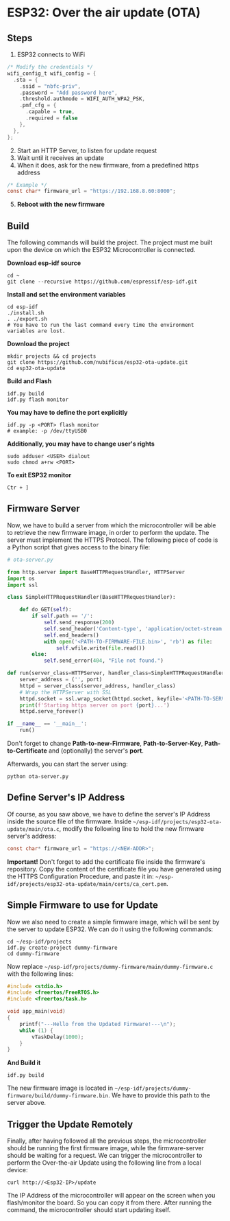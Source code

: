 # ESP32: Over the air update (OTA)

## Steps
1. ESP32 connects to WiFi
```c
/* Modify the credentials */
wifi_config_t wifi_config = {
  .sta = {
    .ssid = "nbfc-priv",
    .password = "Add password here",
    .threshold.authmode = WIFI_AUTH_WPA2_PSK,
    .pmf_cfg = {
      .capable = true,
      .required = false
    },
  },
};
```
2. Start an HTTP Server, to listen for update request
3. Wait until it receives an update
4. When it does, ask for the new firmware, from a predefined https address
```c
/* Example */
const char* firmware_url = "https://192.168.8.60:8000";
```
5. **Reboot with the new firmware**


## Build

The following commands will build the project. The project must me built upon the device on which the ESP32 Microcontroller is connected.

**Download esp-idf source**
```
cd ~
git clone --recursive https://github.com/espressif/esp-idf.git
```
**Install and set the environment variables**
```
cd esp-idf
./install.sh
. ./export.sh
# You have to run the last command every time the environment variables are lost.
```
**Download the project**
```
mkdir projects && cd projects
git clone https://github.com/nubificus/esp32-ota-update.git
cd esp32-ota-update
```
**Build and Flash**
```
idf.py build
idf.py flash monitor
```

**You may have to define the port explicitly**
```
idf.py -p <PORT> flash monitor
# example: -p /dev/ttyUSB0
```

**Additionally, you may have to change user's rights**
```
sudo adduser <USER> dialout
sudo chmod a+rw <PORT>
```
**To exit ESP32 monitor**
```
Ctr + ]
```
## Firmware Server
Now, we have to build a server from which the microcontroller will be able to retrieve the new firmware image, in order to perform the update. The server must implement the HTTPS Protocol. The following piece of code is a Python script that gives access to the binary file:
```python
# ota-server.py

from http.server import BaseHTTPRequestHandler, HTTPServer
import os
import ssl

class SimpleHTTPRequestHandler(BaseHTTPRequestHandler):

    def do_GET(self):
        if self.path == '/':
            self.send_response(200)
            self.send_header('Content-type', 'application/octet-stream')
            self.end_headers()
            with open('<PATH-TO-FIRMWARE-FILE.bin>', 'rb') as file:
                self.wfile.write(file.read())
        else:
            self.send_error(404, "File not found.")

def run(server_class=HTTPServer, handler_class=SimpleHTTPRequestHandler, port=8000):
    server_address = ('', port)
    httpd = server_class(server_address, handler_class)
    # Wrap the HTTPServer with SSL
    httpd.socket = ssl.wrap_socket(httpd.socket, keyfile='<PATH-TO-SERVER-KEY>', certfile='<PATH-TO-CERTIFICATE>', server_side=True)
    print(f'Starting https server on port {port}...')
    httpd.serve_forever()

if __name__ == '__main__':
    run()
```

Don't forget to change **Path-to-new-Firmware**, **Path-to-Server-Key**, **Path-to-Certificate** and (optionally) the server's **port**.

Afterwards, you can start the server using:
```
python ota-server.py
```

## Define Server's IP Address
Of course, as you saw above, we have to define the server's IP Address inside the source file of the firmware. Inside `~/esp-idf/projects/esp32-ota-update/main/ota.c`, modify the following line to hold the new firmware server's address:
```c
const char* firmware_url = "https://<NEW-ADDR>";
```
**Important!**
Don't forget to add the certificate file inside the firmware's repository. Copy the content of the certificate file you have generated using the HTTPS Configuration Procedure, and paste it in: `~/esp-idf/projects/esp32-ota-update/main/certs/ca_cert.pem`. 
## Simple Firmware to use for Update
Now we also need to create a simple firmware image, which will be sent by the server to update ESP32. We can do it using the following commands:
```
cd ~/esp-idf/projects
idf.py create-project dummy-firmware
cd dummy-firmware
```
Now replace `~/esp-idf/projects/dummy-firmware/main/dummy-firmware.c` with the following lines:
```c
#include <stdio.h>
#include <freertos/FreeRTOS.h>
#include <freertos/task.h>

void app_main(void)
{
	printf("---Hello from the Updated Firmware!---\n");
	while (1) {
		vTaskDelay(1000);
	}
}
```
**And Build it**
```
idf.py build
```
The new firmware image is located in `~/esp-idf/projects/dummy-firmware/build/dummy-firmware.bin`. We have to provide this path to the server above.
## Trigger the Update Remotely
Finally, after having followed all the previous steps, the microcontroller should be running the first firmware image, while the firmware-server should be waiting for a request. We can trigger the microcontroller to perform the Over-the-air Update using the following line from a local device:
```
curl http://<Esp32-IP>/update
```
The IP Address of the microcontroller will appear on the screen when you flash/monitor the board. So you can copy it from there. After running the command, the microcontroller should start updating itself.



